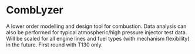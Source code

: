 # CombLyzer
A lower order modelling and design tool for combustion. Data analysis can also be performed for typical atmospheric/high pressure injector test data. Will be scaled for all engine lines and fuel types (with mechanism flexibility) in the future. First round with T130 only.


